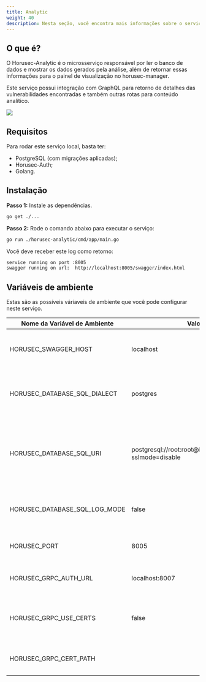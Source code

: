 ```yaml
---
title: Analytic
weight: 40
description: Nesta seção, você encontra mais informações sobre o serviço Horusec-Analytic.
---
```


## **O que é?**

O Horusec-Analytic é o microsserviço responsável por ler o banco de dados e mostrar os dados gerados pela análise, além de retornar essas informações para o painel de visualização no horusec-manager. 

Este serviço possui integração com GraphQL para retorno de detalhes das vulnerabilidades encontradas e também outras rotas para conteúdo analítico.



![](/docs/ptbr/web/services/analytic/0-arquitecture.jpg)

## **Requisitos**

Para rodar este serviço local, basta ter:

* PostgreSQL (com migrações aplicadas);
* Horusec-Auth;
* Golang.

## **Instalação**

**Passo 1:** Instale as dependências.

```bash
go get ./...
```

**Passo 2:** Rode o comando abaixo para executar o serviço: 

```bash
go run ./horusec-analytic/cmd/app/main.go
```

Você deve receber este log como retorno:

```bash
service running on port :8005
swagger running on url:  http://localhost:8005/swagger/index.html
```

## **Variáveis de ambiente**
Estas são as possíveis váriaveis de ambiente que você pode configurar neste serviço.

| Nome da Variável de Ambiente                 | Valor Default                                                     | Descrição                                                  |
|----------------------------------|------------------------------------------------------------------|--------------------------------------------------------------|
| HORUSEC_SWAGGER_HOST             | localhost                                                        | Obtém qual o host que estará disponível no swagger.| 
| HORUSEC_DATABASE_SQL_DIALECT     | postgres                                                         | Obtém o dialeto para conectar ao banco de dados POSTGRES. |
| HORUSEC_DATABASE_SQL_URI         | postgresql://root:root@localhost:5432/horusec_db?sslmode=disable | Obtém o URI (identificador uniforme de recursos) para conectar ao banco de dados POSTGRES. |
| HORUSEC_DATABASE_SQL_LOG_MODE    | false                                                            | Obtém o valor para habilitar logs no POSTGRES. |
| HORUSEC_PORT                     | 8005                                                             | Obtém a porta que o serviço irá iniciar. |
| HORUSEC_GRPC_AUTH_URL            | localhost:8007                                                   | Obtém a URL `horusec-auth` de conexão com o GRPC. |
| HORUSEC_GRPC_USE_CERTS           | false                                                            | Valida se o uso de certificados no GRPC está ativo ou não. |
| HORUSEC_GRPC_CERT_PATH           |                                                                  | Obtém o caminho do certificado GRPC. | 